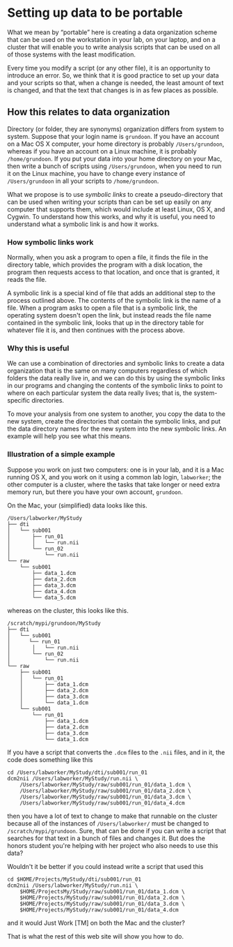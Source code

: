 # Setting up data to be portable

What we mean by &ldquo;portable&rdquo; here is creating a data organization
scheme that can be used on the workstation in your lab, on your laptop, and
on a cluster that will enable you to write analysis scripts that can be
used on all of those systems with the least modification.

Every time you modify a script (or any other file), it is an opportunity to
introduce an error.  So, we think that it is good practice to set up your
data and your scripts so that, when a change is needed, the least amount
of text is changed, and that the text that changes is in as few places as
possible.

## How this relates to data organization

Directory (or folder, they are synonyms) organization differs from system
to system.  Suppose that your login name is `grundoon`.  If you have an
account on a Mac OS X computer, your home directory is probably
`/Users/grundoon`, whereas if you have an account on a Linux machine, it
is probably `/home/grundoon`.  If you put your data into your home
directory on your Mac, then write a bunch of scripts using `/Users/grundoon`,
when you need to run it on the Linux machine, you have to change every
instance of `/Users/grundoon` in all your scripts to `/home/grundoon`.

What we propose is to use _symbolic links_ to create a pseudo-directory
that can be used when writing your scripts than can be set up easily on
any computer that supports them, which would include at least Linux,
OS X, and Cygwin.  To understand how this works, and why it is useful,
you need to understand what a symbolic link is and how it works.

### How symbolic links work

Normally, when you ask a program to open a file, it finds the file in
the directory table, which provides the program with a disk location,
the program then requests access to that location, and once that is
granted, it reads the file.

A symbolic link is a special kind of file that adds an additional step
to the process outlined above.  The contents of the symbolic link is
the name of a file.  When a program asks to open a file that is a 
symbolic link, the operating system doesn't open the link, but instead
reads the file name contained in the symbolic link, looks that up
in the directory table for whatever file it is, and then continues
with the process above.

### Why this is useful

We can use a combination of directories and symbolic links to create
a data organization that is the same on many computers regardless of
which folders the data really live in, and we can do this by using the
symbolic links in our programs and changing the contents of the
symbolic links to point to where on each particular system the data
really lives; that is, the system-specific directories.

To move your analysis from one system to another, you copy the data
to the new system, create the directories that contain the symbolic
links, and put the data directory names for the new system into the
new symbolic links.  An example will help you see what this means.

### Illustration of a simple example

Suppose you work on just two computers:  one is in your lab, and it
is a Mac running OS X, and you work on it using a common lab login,
`labworker`; the other computer is a cluster, where the tasks that
take longer or need extra memory run, but there you have your own
account, `grundoon`.

On the Mac, your (simplified) data looks like this.

```
/Users/labworker/MyStudy
├── dti
│   └── sub001
│       ├── run_01
│       │   └── run.nii
│       └── run_02
│           └── run.nii
└── raw
    └── sub001
        ├── data_1.dcm
        ├── data_2.dcm
        ├── data_3.dcm
        ├── data_4.dcm
        └── data_5.dcm
```

whereas on the cluster, this looks like this.

```
/scratch/mypi/grundoon/MyStudy
├── dti
│   └── sub001
│      └── run_01
│       │   └── run.nii
│       └── run_02
│           └── run.nii
└── raw
    ├── sub001
    │   └── run_01
    │       ├── data_1.dcm
    │       ├── data_2.dcm
    │       ├── data_3.dcm
    │       └── data_1.dcm
    └── sub001
        └── run_01
            ├── data_1.dcm
            ├── data_2.dcm
            ├── data_3.dcm
            └── data_1.dcm
```

If you have a script that converts the `.dcm` files to the `.nii` files,
and in it, the code does something like this

```
cd /Users/labworker/MyStudy/dti/sub001/run_01
dcm2nii /Users/labworker/MyStudy/run.nii \
    /Users/labworker/MyStudy/raw/sub001/run_01/data_1.dcm \
    /Users/labworker/MyStudy/raw/sub001/run_01/data_2.dcm \
    /Users/labworker/MyStudy/raw/sub001/run_01/data_3.dcm \
    /Users/labworker/MyStudy/raw/sub001/run_01/data_4.dcm
```

then you have a lot of text to change to make that runnable on the cluster
because all of the instances of `/Users/labworker/` must be changed to
`/scratch/mypi/grundoon`.  Sure, that can be done if you can write a script
that searches for that text in a bunch of files and changes it.  But does
the honors student you're helping with her project who also needs to use
this data?

Wouldn't it be better if you could instead write a script that used this

```
cd $HOME/Projects/MyStudy/dti/sub001/run_01
dcm2nii /Users/labworker/MyStudy/run.nii \
    $HOME/ProjectsMy/Study/raw/sub001/run_01/data_1.dcm \
    $HOME/Projects/MyStudy/raw/sub001/run_01/data_2.dcm \
    $HOME/Projects/MyStudy/raw/sub001/run_01/data_3.dcm \
    $HOME/Projects/MyStudy/raw/sub001/run_01/data_4.dcm
```

and it would Just Work [TM] on both the Mac and the cluster?

That is what the rest of this web site will show you how to do.
